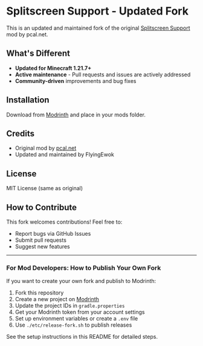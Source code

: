 # Splitscreen Support - Updated Fork

This is an updated and maintained fork of the original [Splitscreen Support](https://modrinth.com/mod/splitscreen-support) mod by pcal.net.

## What's Different

- **Updated for Minecraft 1.21.7+**
- **Active maintenance** - Pull requests and issues are actively addressed
- **Community-driven** improvements and bug fixes

## Installation

Download from [Modrinth](https://modrinth.com/mod/tPDTaOq8) and place in your mods folder.

## Credits

- Original mod by [pcal.net](https://github.com/pcal43/splitscreen)
- Updated and maintained by FlyingEwok

## License

MIT License (same as original)

## How to Contribute

This fork welcomes contributions! Feel free to:
- Report bugs via GitHub Issues
- Submit pull requests
- Suggest new features

---

### For Mod Developers: How to Publish Your Own Fork

If you want to create your own fork and publish to Modrinth:

1. Fork this repository
2. Create a new project on [Modrinth](https://modrinth.com)
3. Update the project IDs in `gradle.properties`
4. Get your Modrinth token from your account settings
5. Set up environment variables or create a `.env` file
6. Use `./etc/release-fork.sh` to publish releases

See the setup instructions in this README for detailed steps.
